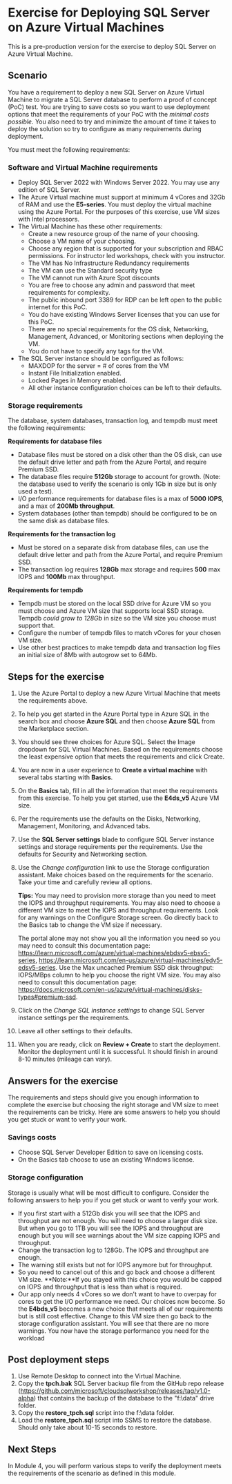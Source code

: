 # Exercise for Deploying SQL Server on Azure Virtual Machines

This is a pre-production version for the exercise to deploy SQL Server on Azure Virtual Machine.

## Scenario

You have a requirement to deploy a new SQL Server on Azure Virtual Machine to migrate a SQL Server database to perform a proof of concept (PoC) test. You are trying to save costs so you want to use deployment options that meet the requirements of your PoC with the *minimal costs possible*. You also need to try and minimize the amount of time it takes to deploy the solution so try to configure as many requirements during deployment.

You must meet the following requirements:

### Software and Virtual Machine requirements

- Deploy SQL Server 2022 with Windows Server 2022. You may use any edition of SQL Server.
- The Azure Virtual machine must support at minimum 4 vCores and 32Gb of RAM and use the **E5-series**. You must deploy the virtual machine using the Azure Portal. For the purposes of this exercise, use VM sizes with Intel processors.
- The Virtual Machine has these other requirements:
    - Create a new resource group of the name of your choosing.
    - Choose a VM name of your choosing.
    - Choose any region that is supported for your subscription and RBAC permissions. For instructor led workshops, check with you instructor.
    - The VM has No Infrastructure Redundancy requirements
    - The VM can use the Standard security type
    - The VM cannot run with Azure Spot discounts
    - You are free to choose any admin and password that meet requirements for complexity.
    - The public inbound port 3389 for RDP can be left open to the public internet for this PoC.
    - You do have existing Windows Server licenses that you can use for this PoC.
    - There are no special requirements for the OS disk, Networking, Management, Advanced, or Monitoring sections when deploying the VM.
    - You do not have to specify any tags for the VM.
- The SQL Server instance should be configured as follows:
    - MAXDOP for the server = # of cores from the VM
    - Instant File Initialization enabled.
    - Locked Pages in Memory enabled.
    - All other instance configuration choices can be left to their defaults.
    
### Storage requirements

The database, system databases, transaction log, and tempdb must meet the following requirements:

**Requirements for database files**

- Database files must be stored on a disk other than the OS disk, can use the default drive letter and path from the Azure Portal, and require Premium SSD.
- The database files require **512Gb** storage to account for growth. (Note: the database used to verify the scenario is only 1Gb in size but is only used a test).
- I/O performance requirements for database files is a max of **5000 IOPS**, and a max of **200Mb throughput**.
- System databases (other than tempdb) should be configured to be on the same disk as database files.

**Requirements for the transaction log**

- Must be stored on a separate disk from database files, can use the default drive letter and path from the Azure Portal, and require Premium SSD.
- The transaction log requires **128Gb** max storage and requires **500** max IOPS and **100Mb** max throughput.

**Requirements for tempdb**

- Tempdb must be stored on the local SSD drive for Azure VM so you must choose and Azure VM size that supports local SSD storage. Tempdb *could grow to 128Gb* in size so the VM size you choose must support that.
- Configure the number of tempdb files to match vCores for your chosen VM size. 
- Use other best practices to make tempdb data and transaction log files an initial size of 8Mb with autogrow set to 64Mb.

## Steps for the exercise

1. Use the Azure Portal to deploy a new Azure Virtual Machine that meets the requirements above.

2. To help you get started in the Azure Portal type in Azure SQL in the search box and choose **Azure SQL** and then choose **Azure SQL** from the Marketplace section.

3. You should see three choices for Azure SQL. Select the Image dropdown for SQL Virtual Machines. Based on the requirements choose the least expensive option that meets the requirements and click Create.

1. You are now in a user experience to **Create a virtual machine** with several tabs starting with **Basics**.

1. On the **Basics** tab, fill in all the information that meet the requirements from this exercise. To help you get started, use the **E4ds_v5** Azure VM size.

1. Per the requirements use the defaults on the Disks, Networking, Management, Monitoring, and Advanced tabs.

2. Use the **SQL Server settings** blade to configure SQL Server instance settings and storage requirements per the requirements. Use the defaults for Security and Networking section.

1. Use the *Change configuration* link to use the Storage configuration assistant. Make choices based on the requirements for the scenario. Take your time and carefully review all options.

    **Tips:** You may need to provision more storage than you need to meet the IOPS and throughput requirements. You may also need to choose a different VM size to meet the IOPS and throughput requirements. Look for any warnings on the Configure Storage screen. Go directly back to the Basics tab to change the VM size if necessary.

    The portal alone may not show you all the information you need so you may need to consult this documentation page: https://learn.microsoft.com/azure/virtual-machines/ebdsv5-ebsv5-series, https://learn.microsoft.com/en-us/azure/virtual-machines/edv5-edsv5-series. Use the Max uncached Premium SSD disk throughput: IOPS/MBps column to help you choose the right VM size. You may also need to consult this documentation page: https://docs.microsoft.com/en-us/azure/virtual-machines/disks-types#premium-ssd.

1. Click on the *Change SQL instance settings* to change SQL Server instance settings per the requirements.

1. Leave all other settings to their defaults.

1. When you are ready, click on **Review + Create** to start the deployment. Monitor the deployment until it is successful. It should finish in around 8-10 minutes (mileage can vary).

## Answers for the exercise

The requirements and steps should give you enough information to complete the exercise but choosing the right storage and VM size to meet the requirements can be tricky. Here are some answers to help you should you get stuck or want to verify your work.

### Savings costs

- Choose SQL Server Developer Edition to save on licensing costs.
- On the Basics tab choose to use an existing Windows license.

### Storage configuration

Storage is usually what will be most difficult to configure. Consider the following answers to help you if you get stuck or want to verify your work.

- If you first start with a 512Gb disk you will see that the IOPS and throughput are not enough. You will need to choose a larger disk size. But when you go to 1TB you will see the IOPS and throughput are enough but you will see warnings about the VM size capping IOPS and throughput.
- Change the transaction log to 128Gb. The IOPS and throughput are enough.
- The warning still exists but not for IOPS anymore but for throughput.
- So you need to cancel out of this and go back and choose a different VM size. **Note:**If you stayed with this choice you would be capped on IOPS and throughput that is less than what is required.
- Our app only needs 4 vCores so we don't want to have to overpay for cores to get the I/O performance we need. Our choices now become. So the **E4bds_v5** becomes a new choice that meets all of our requirements but is still cost effective. Change to this VM size then go back to the storage configuration assistant. You will see that there are no more warnings. You now have the storage performance you need for the workload

## Post deployment steps

1. Use Remote Desktop to connect into the Virtual Machine.
1. Copy the **tpch.bak** SQL Server backup file from the GitHub repo release (https://github.com/microsoft/cloudsqlworkshop/releases/tag/v1.0-alpha) that contains the backup of the database to the "f:\data" drive folder.
1. Copy the **restore_tpch.sql** script into the f:\data folder.
1. Load the **restore_tpch.sql** script into SSMS to restore the database. Should only take about 10-15 seconds to restore.

## Next Steps

In Module 4, you will perform various steps to verify the deployment meets the requirements of the scenario as defined in this module.